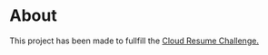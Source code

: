 # About
This project has been made to fullfill the [Cloud Resume Challenge.](https://cloudresumechallenge.dev/)
